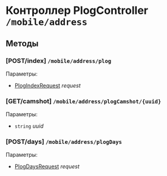 # Контроллер PlogController `/mobile/address`

## Методы

### [POST/index]  `/mobile/address/plog`

Параметры: 

- [PlogIndexRequest](../OBJECT.md#PlogIndexRequest) *request*

### [GET/camshot]  `/mobile/address/plogCamshot/{uuid}`

Параметры: 

- `string` *uuid*

### [POST/days]  `/mobile/address/plogDays`

Параметры: 

- [PlogDaysRequest](../OBJECT.md#PlogDaysRequest) *request*

